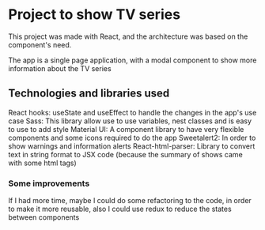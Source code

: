 # Project to show TV series

This project was made with React, and the architecture was based on the component's need.

The app is a single page application, with a modal component to show more information about the TV series

## Technologies and libraries used

React hooks: useState and useEffect to handle the changes in the app's use case
Sass: This library allow use to use variables, nest classes and is easy to use to add style
Material UI: A component library to have very flexible components and some icons required to do the app
Sweetalert2: In order to show warnings and information alerts
React-html-parser: Library to convert text in string format to JSX code (because the summary of shows came with some html tags)

### Some improvements

If I had more time, maybe I could do some refactoring to the code, in order to make it more reusable, also I could use redux to reduce the states between components
